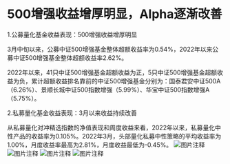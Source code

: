# 500增强收益增厚明显，Alpha逐渐改善

1.公募量化基金收益表现：500增强收益增厚明显

3月中旬以来，公募中证500增强基金整体超额收益率为0.54%，2022年以来公募中证500增强基金整体超额收益率2.62%。

2022年以来，41只中证500增强基金超额收益为正，5只中证500增强基金超额收益为负，累计超额收益排名靠前的中证500增强基金分别为：国泰君安中证500A（6.26%）、景顺长城中证500指数增强（5.99%）、华宝中证500指数增强A（5.75%）。

2.私募量化基金收益表现：3月以来收益持续改善

从私募量化对冲精选指数的净值表现和周度收益来看，2022年以来，私募量化中性产品的收益率为0.105%。2022年3月，头部量化私募中性策略的平均收益率为1.00%，月度收益率最高为2.81%，月度收益最低为-0.45%。
![图片注释](http://storage-uqer.datayes.com/6245aa787bf0370166768fd0/e444439a-bfb9-11ec-9ead-0242ac140002)
![图片注释](http://storage-uqer.datayes.com/6245aa787bf0370166768fd0/ec27f502-bfb9-11ec-9ead-0242ac140002)
![图片注释](http://storage-uqer.datayes.com/6245aa787bf0370166768fd0/f3740f08-bfb9-11ec-a76f-0242ac140002)
![图片注释](http://storage-uqer.datayes.com/6245aa787bf0370166768fd0/faae2736-bfb9-11ec-9ead-0242ac140002)
